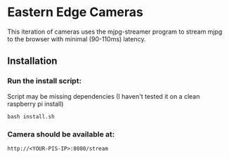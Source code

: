 # Eastern Edge Cameras
This iteration of cameras uses the mjpg-streamer program to stream mjpg to the browser with minimal (90-110ms) latency.
## Installation
### Run the install script:
Script may be missing dependencies (I haven't tested it on a clean raspberry pi install)
```
bash install.sh
```
### Camera should be available at:
```
http://<YOUR-PIS-IP>:8080/stream
```